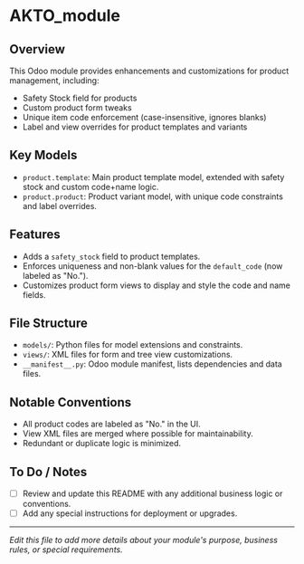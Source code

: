 # AKTO_module

## Overview
This Odoo module provides enhancements and customizations for product management, including:
- Safety Stock field for products
- Custom product form tweaks
- Unique item code enforcement (case-insensitive, ignores blanks)
- Label and view overrides for product templates and variants

## Key Models
- `product.template`: Main product template model, extended with safety stock and custom code+name logic.
- `product.product`: Product variant model, with unique code constraints and label overrides.

## Features
- Adds a `safety_stock` field to product templates.
- Enforces uniqueness and non-blank values for the `default_code` (now labeled as "No.").
- Customizes product form views to display and style the code and name fields.

## File Structure
- `models/`: Python files for model extensions and constraints.
- `views/`: XML files for form and tree view customizations.
- `__manifest__.py`: Odoo module manifest, lists dependencies and data files.

## Notable Conventions
- All product codes are labeled as "No." in the UI.
- View XML files are merged where possible for maintainability.
- Redundant or duplicate logic is minimized.

## To Do / Notes
- [ ] Review and update this README with any additional business logic or conventions.
- [ ] Add any special instructions for deployment or upgrades.

---
_Edit this file to add more details about your module's purpose, business rules, or special requirements._
